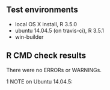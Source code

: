 ## Test environments
* local OS X install, R 3.5.0
* ubuntu 14.04.5 (on travis-ci), R 3.5.1
* win-builder 

## R CMD check results
There were no ERRORs or WARNINGs.

1 NOTE on Ubuntu 14.04.5:



